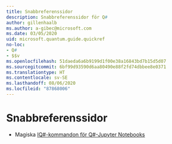 ```yaml
---
title: Snabbreferenssidor
description: Snabbreferenssidor för Q#
author: gillenhaalb
ms.author: a-gibec@microsoft.com
ms.date: 03/05/2020
uid: microsoft.quantum.guide.quickref
no-loc:
- Q#
- $$v
ms.openlocfilehash: 51daeda6a6b9199d1f00e38a16843bd7b15d5d07
ms.sourcegitcommit: 6bf99d93590d6aa80490e88f2fd74dbbee8e0371
ms.translationtype: HT
ms.contentlocale: sv-SE
ms.lasthandoff: 08/06/2020
ms.locfileid: "87868006"
---
```

# <a name="quick-reference-pages"></a>Snabbreferenssidor

* Magiska [IQ#-kommandon för Q#-Jupyter Notebooks](xref:microsoft.quantum.guide.quickref.iqsharp)
